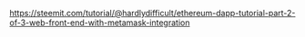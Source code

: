 https://steemit.com/tutorial/@hardlydifficult/ethereum-dapp-tutorial-part-2-of-3-web-front-end-with-metamask-integration
